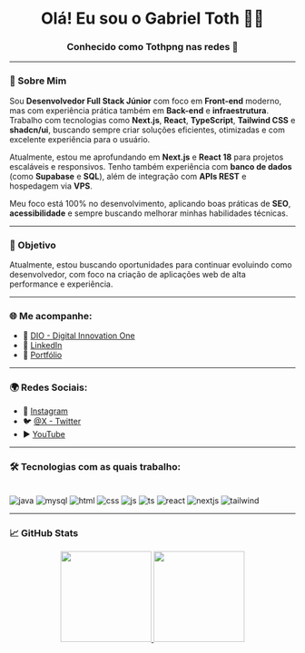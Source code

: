 <h1 align="center">Olá! Eu sou o Gabriel Toth 👨‍💻</h1>
<h3 align="center">Conhecido como <strong>Tothpng</strong> nas redes 👾</h3>

---

### 🚀 Sobre Mim
Sou **Desenvolvedor Full Stack Júnior** com foco em **Front-end** moderno, mas com experiência prática também em **Back-end** e **infraestrutura**. Trabalho com tecnologias como **Next.js**, **React**, **TypeScript**, **Tailwind CSS** e **shadcn/ui**, buscando sempre criar soluções eficientes, otimizadas e com excelente experiência para o usuário. 

Atualmente, estou me aprofundando em **Next.js** e **React 18** para projetos escaláveis e responsivos. Tenho também experiência com **banco de dados** (como **Supabase** e **SQL**), além de integração com **APIs REST** e hospedagem via **VPS**. 

Meu foco está 100% no desenvolvimento, aplicando boas práticas de **SEO**, **acessibilidade** e sempre buscando melhorar minhas habilidades técnicas.

---

### 🎯 Objetivo
Atualmente, estou buscando oportunidades para continuar evoluindo como desenvolvedor, com foco na criação de aplicações web de alta performance e experiência.

---

### 🌐 Me acompanhe:
- 👾 [DIO - Digital Innovation One](https://www.dio.me/users/toth_png)
- 💼 [LinkedIn](https://www.linkedin.com/in/tothpng/)
- 🧩 [Portfólio](https://www.tothdev.lat/)

---

### 🌍 Redes Sociais:
- 📸 [Instagram](https://www.instagram.com/tothpng/)
- 🐦 [@X - Twitter](https://x.com/tothpng)
- ▶️ [YouTube](https://www.youtube.com/@tothpng)

---

### 🛠️ Tecnologias com as quais trabalho:

<div style="display: inline_block"><br/>
  <img align="center" alt="java" src="https://img.shields.io/badge/Java-ED8B00?style=for-the-badge&logo=openjdk&logoColor=white">
  <img align="center" alt="mysql" src="https://img.shields.io/badge/MySQL-00000F?style=for-the-badge&logo=mysql&logoColor=white">
  <img align="center" alt="html" src="https://img.shields.io/badge/HTML5-E34F26?style=for-the-badge&logo=html5&logoColor=white">
  <img align="center" alt="css" src="https://img.shields.io/badge/CSS3-1572B6?style=for-the-badge&logo=css3&logoColor=white">
  <img align="center" alt="js" src="https://img.shields.io/badge/JavaScript-F7DF1E?style=for-the-badge&logo=javascript&logoColor=black">
  <img align="center" alt="ts" src="https://img.shields.io/badge/TypeScript-3178C6?style=for-the-badge&logo=typescript&logoColor=white">
  <img align="center" alt="react" src="https://img.shields.io/badge/React-61DAFB?style=for-the-badge&logo=react&logoColor=black">
  <img align="center" alt="nextjs" src="https://img.shields.io/badge/Next.js-000000?style=for-the-badge&logo=nextdotjs&logoColor=white">
  <img align="center" alt="tailwind" src="https://img.shields.io/badge/Tailwind_CSS-38B2AC?style=for-the-badge&logo=tailwind-css&logoColor=white">
</div>

---

### 📈 GitHub Stats

<div align="center">
  <a href="https://github.com/tothpng">
    <img height="160em" src="https://github-readme-stats.vercel.app/api?username=tothpng&show_icons=true&theme=tokyonight&hide_border=true"/>
    <img height="160em" src="https://github-readme-stats.vercel.app/api/top-langs/?username=tothpng&layout=compact&theme=tokyonight&hide_border=true"/>
  </a>
</div>

